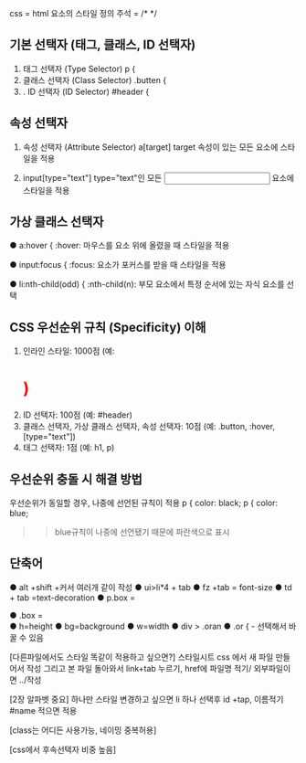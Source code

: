 css = html 요소의 스타일 정의
주석 = /* */

## 기본 선택자 (태그, 클래스, ID 선택자)
1. 태그 선택자 (Type Selector)
   p {
2. 클래스 선택자 (Class Selector)
  .butten {
3. . ID 선택자 (ID Selector)
   #header {

## 속성 선택자
1. 속성 선택자 (Attribute Selector)
   a[target]
target 속성이 있는 모든 <a> 요소에 스타일을 적용

2. input[type="text"]
type="text"인 모든 <input> 요소에 스타일을 적용

## 가상 클래스 선택자
● a:hover {
:hover: 마우스를 요소 위에 올렸을 때 스타일을 적용

● input:focus {
:focus: 요소가 포커스를 받을 때 스타일을 적용

● li:nth-child(odd) {
:nth-child(n): 부모 요소에서 특정 순서에 있는 자식 요소를 선택

## CSS 우선순위 규칙 (Specificity) 이해

1. 인라인 스타일: 1000점 (예: <h1 style="color: red;">)
2. ID 선택자: 100점 (예: #header)
3. 클래스 선택자, 가상 클래스 선택자, 속성 선택자: 10점 (예: .button, :hover, [type="text"])
4. 태그 선택자: 1점 (예: h1, p)

## 우선순위 충돌 시 해결 방법
우선순위가 동일할 경우, 나중에 선언된 규칙이 적용
 p { color: black;
 p { color: blue;

 >> blue규칙이 나중에 선언됐기 때문에 파란색으로 표시

## 단축어

● alt +shift +커서 여러개 같이 작성
● ui>li*4 + tab
● fz +tab = font-size
● td + tab =text-decoration
● p.box = <p class="box"></p>
● .box = <div class="box"></div>
● h=height
● bg=background
● w=width
● div > .oran
● .or { - 선택해서 바꿀 수 있음

[다른파일에서도 스타일 똑같이 적용하고 싶으면?]
스타일시트 css 에서 새 파일 만들어서 작성
그리고 본 파일 돌아와서 link+tab 누르기, href에 파일명 적기/ 외부파일이면 ../작성

[2장 알파벳 중요]
하나만 스타일 변경하고 싶으면
li 하나 선택후 id +tap, 이름적기
#name 적으면 적용

[class는 어디든 사용가능, 네이밍 중복허용]

[css에서 후속선택자 비중 높음]


